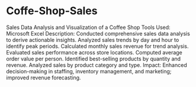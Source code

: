 # Coffe-Shop-Sales
Sales Data Analysis and Visualization of a Coffee Shop
Tools Used: Microsoft Excel
Description: Conducted comprehensive sales data analysis to derive actionable insights.
Analyzed sales trends by day and hour to identify peak periods.
Calculated monthly sales revenue for trend analysis.
Evaluated sales performance across store locations.
Computed average order value per person.
Identified best-selling products by quantity and revenue.
Analyzed sales by product category and type.
Impact: Enhanced decision-making in staffing, inventory management, and marketing; improved revenue forecasting.
